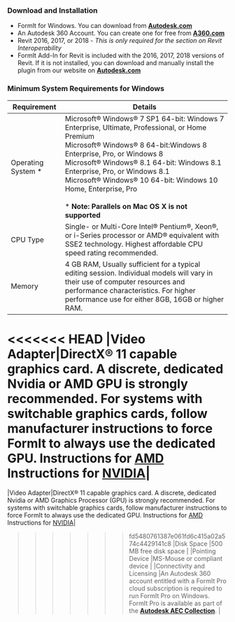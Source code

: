 ### Download and Installation
* FormIt for Windows. You can download from [**Autodesk.com**](http://formit360.autodesk.com/page/download)
* An Autodesk 360 Account. You can create one for free from [**A360.com**](https://a360.autodesk.com/)
* Revit 2016, 2017, or 2018  - _This is only required for the section on Revit Interoperability_
* FormIt Add-In for Revit is included with the 2016, 2017, 2018 versions of Revit. If it is not installed, you can download and manually install the plugin from our website on [**Autodesk.com**](http://formit360.autodesk.com/page/download)

### Minimum System Requirements for Windows

| Requirement | Details |
| --- | ---- |
| Operating System * | Microsoft&#xAE; Windows&#xAE; 7 SP1 64-bit: Windows 7 Enterprise, Ultimate, Professional, or Home Premium<br>Microsoft&#xAE; Windows&#xAE; 8 64-bit:Windows 8 Enterprise, Pro, or Windows 8 <br>Microsoft&#xAE; Windows&#xAE; 8.1 64-bit: Windows 8.1 Enterprise, Pro, or Windows 8.1 <br> Microsoft&#xAE; Windows&#xAE; 10 64-bit: Windows 10 Home, Enterprise, Pro <br><br>* **Note: Parallels on Mac OS X is not supported**|
|CPU Type |Single- or Multi-Core Intel&#xAE; Pentium&#xAE;, Xeon&#xAE;, or i-Series processor or AMD&#xAE; equivalent with SSE2 technology. Highest affordable CPU speed rating recommended. |
|Memory |4 GB RAM, Usually sufficient for a typical editing session. Individual models will vary in their use of computer resources and performance characteristics. For higher performance use for either 8GB, 16GB or higher RAM. |
<<<<<<< HEAD
|Video Adapter|DirectX&#xAE; 11 capable graphics card. A discrete, dedicated Nvidia or AMD GPU is strongly recommended. For systems with switchable graphics cards, follow manufacturer instructions to force FormIt to always use the dedicated GPU. Instructions for [AMD](https://community.amd.com/docs/DOC-1581#jive_content_id_Assigning_Applications_to_GPUs) Instructions for [NVIDIA](http://nvidia.custhelp.com/app/answers/detail/a_id/2615/kw/manage%203d%20settings/related/1)|
=======
|Video Adapter|DirectX&#xAE; 11 capable graphics card. A discrete, dedicated Nvidia or AMD Graphics Processor (GPU) is strongly recommended. For systems with switchable graphics cards, follow manufacturer instructions to force FormIt to always use the dedicated GPU. Instructions for [AMD](https://community.amd.com/docs/DOC-1581#jive_content_id_Assigning_Applications_to_GPUs) Instructions for [NVIDIA](http://nvidia.custhelp.com/app/answers/detail/a_id/2615/kw/manage%203d%20settings/related/1)|
>>>>>>> fd5480761387e061fd6c415a02a574c4429141c8
|Disk Space |500 MB free disk space |
|Pointing Device |MS-Mouse or compliant device |
|Connectivity and Licensing |An Autodesk 360 account entitled with a FormIt Pro cloud subscription is required to run FormIt Pro on Windows. FormIt Pro is available as part of the [**Autodesk AEC Collection**](https://www.autodesk.com/collections/architecture-engineering-construction/overview). |
